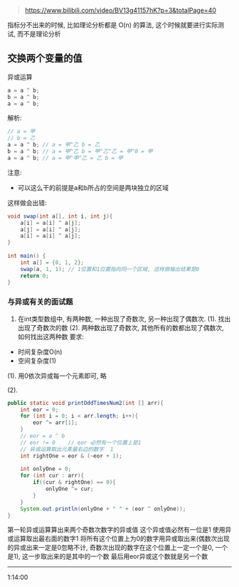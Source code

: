 
> https://www.bilibili.com/video/BV13g41157hK?p=3&totalPage=40

指标分不出来的时候, 比如理论分析都是 O(n) 的算法, 这个时候就要进行实际测试, 而不是理论分析



## 交换两个变量的值

异或运算

```java
a = a ^ b;  
b = a ^ b;  
a = a ^ b;
```

解析: 

```java
// a = 甲  
// b = 乙  
a = a ^ b; // a = 甲^乙 b = 乙  
b = a ^ b; // a = 甲^乙 b = 甲^乙^乙 = 甲^0 = 甲  
a = a ^ b; // a = 甲^甲^乙 = 乙 b = 甲
```

注意: 
- 可以这么干的前提是a和b所占的空间是两块独立的区域

这样做会出错:

```java
void swap(int a[], int i, int j){  
    a[i] = a[i] ^ a[j];  
    a[j] = a[i] ^ a[j];  
    a[i] = a[i] ^ a[j];  
}  
  
int main() {  
    int a[] = {0, 1, 2};  
    swap(a, 1, 1); // 1位置和1位置指向同一个区域, 这样做输出结果是0  
    return 0;  
}
```

### 与异或有关的面试题

1. 在int类型数组中, 有两种数, 一种出现了奇数次, 另一种出现了偶数次.
(1). 找出出现了奇数次的数
(2). 两种数出现了奇数次, 其他所有的数都出现了偶数次, 如何找出这两种数
要求: 
- 时间复杂度O(n)
- 空间复杂度(1)

(1).
用0依次异或每一个元素即可, 略

(2).

```java
public static void printOddTimesNum2(int [] arr){  
    int eor = 0;  
    for (int i = 0; i < arr.length; i++){  
        eor ^= arr[1];  
    }  
    // eor = a ^ b  
    // eor != 0    // eor 必然有一个位置上是1
    // 异或运算取出元素最右边的数字  1
    int rightOne = eor & (~eor + 1);  
  
    int onlyOne = 0;  
    for (int cur : arr){  
        if((cur & rightOne) == 0){  
            onlyOne ^= cur;  
        }  
    }  
    System.out.println(onlyOne + " " + (eor ^ onlyOne));  
}
```

第一轮异或运算算出来两个奇数次数字的异或值
这个异或值必然有一位是1
使用异或运算取出最右面的数字1
将所有这个位置上为0的数字用异或取出来(偶数次出现的异或出来一定是0忽略不计, 奇数次出现的数字在这个位置上一定一个是0, 一个是1), 这一步取出来的是其中的一个数
最后用eor异或这个数就是另一个数

---
1:14:00
